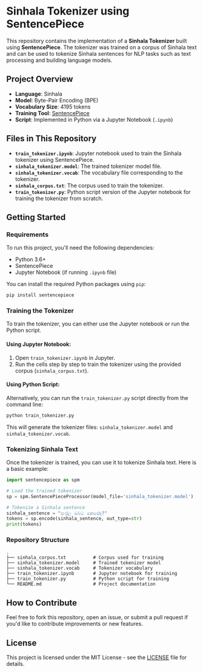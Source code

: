 # Sinhala Tokenizer using SentencePiece

This repository contains the implementation of a **Sinhala Tokenizer** built using **SentencePiece**. The tokenizer was trained on a corpus of Sinhala text and can be used to tokenize Sinhala sentences for NLP tasks such as text processing and building language models.

## Project Overview

- **Language**: Sinhala
- **Model**: Byte-Pair Encoding (BPE)
- **Vocabulary Size**: 4195 tokens
- **Training Tool**: [SentencePiece](https://github.com/google/sentencepiece)
- **Script**: Implemented in Python via a Jupyter Notebook (`.ipynb`)

## Files in This Repository

- **`train_tokenizer.ipynb`**: Jupyter notebook used to train the Sinhala tokenizer using SentencePiece.
- **`sinhala_tokenizer.model`**: The trained tokenizer model file.
- **`sinhala_tokenizer.vocab`**: The vocabulary file corresponding to the tokenizer.
- **`sinhala_corpus.txt`**: The corpus used to train the tokenizer.
- **`train_tokenizer.py`**: Python script version of the Jupyter notebook for training the tokenizer from scratch.

## Getting Started

### Requirements

To run this project, you'll need the following dependencies:

- Python 3.6+
- SentencePiece
- Jupyter Notebook (if running `.ipynb` file)
  
You can install the required Python packages using `pip`:

```bash
pip install sentencepiece
```

### Training the Tokenizer

To train the tokenizer, you can either use the Jupyter notebook or run the Python script. 

#### Using Jupyter Notebook:

1. Open `train_tokenizer.ipynb` in Jupyter.
2. Run the cells step by step to train the tokenizer using the provided corpus (`sinhala_corpus.txt`).

#### Using Python Script:

Alternatively, you can run the `train_tokenizer.py` script directly from the command line:

```bash
python train_tokenizer.py
```

This will generate the tokenizer files: `sinhala_tokenizer.model` and `sinhala_tokenizer.vocab`.

### Tokenizing Sinhala Text

Once the tokenizer is trained, you can use it to tokenize Sinhala text. Here is a basic example:

```python
import sentencepiece as spm

# Load the trained tokenizer
sp = spm.SentencePieceProcessor(model_file='sinhala_tokenizer.model')

# Tokenize a Sinhala sentence
sinhala_sentence = "සංජුල ඔබට කෙසේද?"
tokens = sp.encode(sinhala_sentence, out_type=str)
print(tokens)
```

### Repository Structure

```
.
├── sinhala_corpus.txt          # Corpus used for training
├── sinhala_tokenizer.model     # Trained tokenizer model
├── sinhala_tokenizer.vocab     # Tokenizer vocabulary
├── train_tokenizer.ipynb       # Jupyter notebook for training
├── train_tokenizer.py          # Python script for training
└── README.md                   # Project documentation
```

## How to Contribute

Feel free to fork this repository, open an issue, or submit a pull request if you'd like to contribute improvements or new features.

## License

This project is licensed under the MIT License - see the [LICENSE](LICENSE) file for details.
